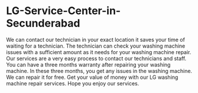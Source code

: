 # LG-Service-Center-in-Secunderabad
We can contact our technician in your exact location it saves your time of waiting for a technician. The technician can check your washing machine issues with a sufficient amount as it needs for your washing machine repair. Our services are a very easy process to contact our technicians and staff. You can have a three months warranty after repairing your washing machine. In these three months, you get any issues in the washing machine. We can repair it for free. Get your value of money with our LG washing machine repair services. Hope you enjoy our services.
